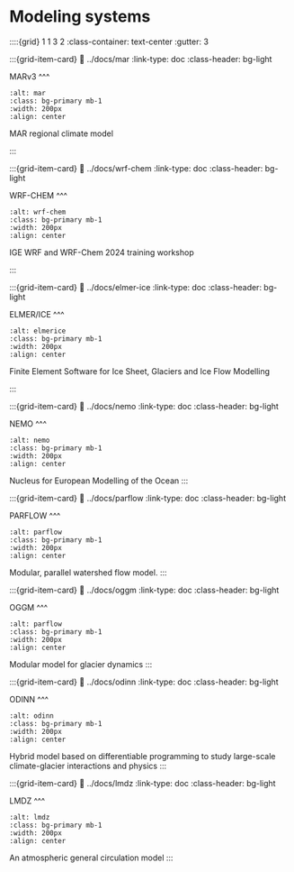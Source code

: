# Modeling systems


::::{grid} 1 1 3 2
:class-container: text-center 
:gutter: 3

:::{grid-item-card} 
:link: ../docs/mar
:link-type: doc
:class-header: bg-light

MARv3
^^^
```{image} ../images/mar.png
:alt: mar
:class: bg-primary mb-1
:width: 200px
:align: center
```

MAR regional climate model

:::


:::{grid-item-card} 
:link: ../docs/wrf-chem
:link-type: doc
:class-header: bg-light

WRF-CHEM
^^^
```{image} ../images/wrf-chem.jpg
:alt: wrf-chem
:class: bg-primary mb-1
:width: 200px
:align: center
```

IGE WRF and WRF-Chem 2024 training workshop

:::

:::{grid-item-card} 
:link: ../docs/elmer-ice
:link-type: doc
:class-header: bg-light

ELMER/ICE
^^^
```{image} ../images/elmerice.jpg
:alt: elmerice
:class: bg-primary mb-1
:width: 200px
:align: center
```

Finite Element Software for Ice Sheet, Glaciers and Ice Flow Modelling

:::

:::{grid-item-card} 
:link: ../docs/nemo
:link-type: doc
:class-header: bg-light

NEMO
^^^
```{image} ../images/nemo.png
:alt: nemo
:class: bg-primary mb-1
:width: 200px
:align: center
```

Nucleus for European Modelling of the Ocean
:::

:::{grid-item-card} 
:link: ../docs/parflow
:link-type: doc
:class-header: bg-light

PARFLOW
^^^
```{image} ../images/parflow.jpg
:alt: parflow
:class: bg-primary mb-1
:width: 200px
:align: center
```

Modular, parallel watershed flow model.
:::

:::{grid-item-card} 
:link: ../docs/oggm
:link-type: doc
:class-header: bg-light

OGGM
^^^
```{image} ../images/oggm.png
:alt: parflow
:class: bg-primary mb-1
:width: 200px
:align: center
```
Modular model for glacier dynamics
:::

:::{grid-item-card} 
:link: ../docs/odinn
:link-type: doc
:class-header: bg-light

ODINN
^^^
```{image} ../images/odinn_logo.png
:alt: odinn
:class: bg-primary mb-1
:width: 200px
:align: center
```
Hybrid model based on differentiable programming to study large-scale climate-glacier interactions and physics
:::

:::{grid-item-card} 
:link: ../docs/lmdz
:link-type: doc
:class-header: bg-light

LMDZ
^^^
```{image} ../images/lmdz.jpg
:alt: lmdz
:class: bg-primary mb-1
:width: 200px
:align: center
```
An atmospheric general circulation model 
:::
